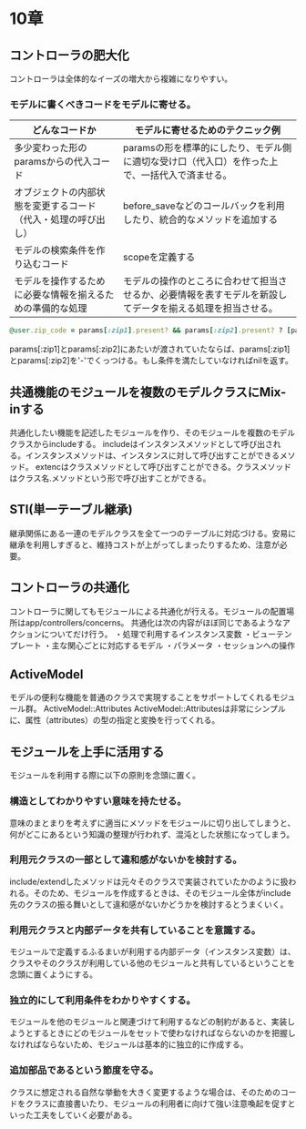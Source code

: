 # 10章
## コントローラの肥大化
コントローラは全体的なイーズの増大から複雑になりやすい。

### モデルに書くべきコードをモデルに寄せる。
|どんなコードか|モデルに寄せるためのテクニック例|
|---|---|
|多少変わった形のparamsからの代入コード|paramsの形を標準的にしたり、モデル側に適切な受け口（代入口）を作った上で、一括代入で済ませる。|
|オブジェクトの内部状態を変更するコード（代入・処理の呼び出し）|before_saveなどのコールバックを利用したり、統合的なメソッドを追加する|
|モデルの検索条件を作り込むコード|scopeを定義する|
|モデルを操作するために必要な情報を揃えるための準備的な処理|モデルの操作のところに合わせて担当させるか、必要情報を表すモデルを新設してデータを揃える処理を担当させる。|
```ruby
@user.zip_code = params[:zip1].present? && params[:zip2].present? ? [params[:zip1], params[:zip2]].join('-') : nil
```
params[:zip1]とparams[:zip2]にあたいが渡されていたならば、params[:zip1]とparams[:zip2]を'-'でくっつける。もし条件を満たしていなければnilを返す。

## 共通機能のモジュールを複数のモデルクラスにMix-inする
共通化したい機能を記述したモジュールを作り、そのモジュールを複数のモデルクラスからincludeする。
includeはインスタンスメソッドとして呼び出される。インスタンスメソッドは、インスタンスに対して呼び出すことができるメソッド。
extencはクラスメソッドとして呼び出すことができる。クラスメソッドはクラス名.メソッドという形で呼び出すことができる。

## STI(単一テーブル継承)
継承関係にある一連のモデルクラスを全て一つのテーブルに対応づける。安易に継承を利用しすぎると、維持コストが上がってしまったりするため、注意が必要。

## コントローラの共通化
コントローラに関してもモジュールによる共通化が行える。モジュールの配置場所はapp/controllers/concerns。
共通化は次の内容がほぼ同じであるようなアクションについてだけ行う。
・処理で利用するインスタンス変数
・ビューテンプレート
・主な関心ごとに対応するモデル
・パラメータ
・セッションへの操作

## ActiveModel
モデルの便利な機能を普通のクラスで実現することをサポートしてくれるモジュール群。
ActiveModel::Attributes
ActiveModel::Attributesは非常にシンプルに、属性（attributes）の型の指定と変換を行ってくれる。

## モジュールを上手に活用する
モジュールを利用する際に以下の原則を念頭に置く。
### 構造としてわかりやすい意味を持たせる。
意味のまとまりを考えずに適当にメソッドをモジュールに切り出してしまうと、何がどこにあるという知識の整理が行われず、混沌とした状態になってしまう。
### 利用元クラスの一部として違和感がないかを検討する。
include/extendしたメソッドは元々そのクラスで実装されていたかのように扱われる。そのため、モジュールを作成するときは、そのモジュール全体がinclude先のクラスの振る舞いとして違和感がないかどうかを検討するとうまくいく。
### 利用元クラスと内部データを共有していることを意識する。
モジュールで定義するふるまいが利用する内部データ（インスタンス変数）は、クラスやそのクラスが利用している他のモジュールと共有しているということを念頭に置くようにする。

### 独立的にして利用条件をわかりやすくする。
モジュールを他のモジュールと関連づけて利用するなどの制約があると、実装しようとするときにどのモジュールをセットで使わなければならないのかを把握しなければならないため、モジュールは基本的に独立的に作成する。

### 追加部品であるという節度を守る。
クラスに想定される自然な挙動を大きく変更するような場合は、そのためのコードをクラスに直接書いたり、モジュールの利用者に向けて強い注意喚起を促すといった工夫をしていく必要がある。






